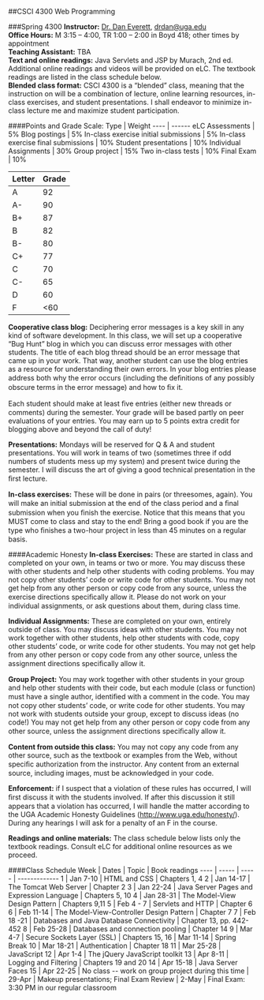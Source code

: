 ##CSCI 4300 Web Programming

###Spring 4300
**Instructor:** [Dr. Dan Everett](http://cobweb.cs.uga.edu/~dme/), drdan@uga.edu  
**Office Hours:** M 3:15 – 4:00, TR 1:00 – 2:00 in Boyd 418; other times by appointment  
**Teaching Assistant:** TBA  
**Text and online readings:** Java Servlets and JSP by Murach, 2nd ed. Additional online readings and videos will be provided on eLC. The textbook readings are listed in the class schedule below.  
**Blended class format:** CSCI 4300 is a “blended” class, meaning that the instruction on will be a combination of lecture, online learning resources, in-class exercises, and student presentations. I shall endeavor to minimize in-class lecture me and maximize student participation.

####Points and Grade Scale:
Type | Weight
---- | ------
eLC Assessments | 5%
Blog postings | 5%
In-class exercise initial submissions | 5%
In-class exercise final submissions | 10%
Student presentations | 10%
Individual Assignments | 30%
Group project | 15%
Two in-class tests | 10%
Final Exam | 10%

Letter | Grade
------ | -----
A | 92
A- | 90
B+ | 87
B | 82
B- | 80
C+ | 77
C | 70
C- | 65
D | 60
F | <60


**Cooperative class blog:** Deciphering error messages is a key skill in any kind of software development. In this class, we will set up a cooperative “Bug Hunt” blog in which you can discuss error messages with other students.  The title of each blog thread should be an error message that came up in your work. That way, another student can use the blog entries as a resource for understanding their own errors. In your blog entries please address both
why the error occurs (including the deﬁnitions of any possibly obscure terms in the error message) and how to ﬁx it.

Each student should make at least ﬁve entries (either new threads or comments) during the semester. Your grade will be based partly on peer evaluations of your entries. You may earn up to 5 points extra credit for blogging above and beyond the call of duty!

**Presentations:** Mondays will be reserved for Q & A and student presentations. You will work in teams of two (sometimes three if odd numbers of students mess up my system) and present twice during the semester. I will discuss the art of giving a good technical presentation in the ﬁrst lecture.

**In-class exercises:** These will be done in pairs (or threesomes, again). You will make an initial submission at the end of the class period and a ﬁnal submission when you ﬁnish the exercise. Notice that this means that you MUST come to class and stay to the end! Bring a good book if you are the type who ﬁnishes a two-hour project in less than 45 minutes on a regular basis.

####Academic Honesty
**In-class Exercises:** These are started in class and completed on your own, in teams or two or more. You may discuss these with other students and help other students with coding problems. You may not copy other students’ code or write code for other students.  You may not get help from any other person or copy code from any source, unless the exercise directions speciﬁcally allow it. Please do not work on your individual assignments, or ask questions about them, during class time.

**Individual Assignments:** These are completed on your own, entirely outside of class. You may discuss ideas with other students. You may not work together with other students, help other students with code, copy other students’ code, or write code for other students. You may not get help from any other person or copy code from any other source, unless the assignment directions speciﬁcally allow it.

**Group Project:** You may work together with other students in your group and help other students with their code, but each module (class or function) must have a single author, identiﬁed with  a comment in the code. You may not copy other students’ code, or write code for other students. You may not work with students outside your group, except to discuss ideas (no code!) You may not get help from any other person or copy code from any other source, unless the assignment directions speciﬁcally allow it.

**Content from outside this class:** You may not copy any code from any other source, such as the textbook or examples from the Web, without speciﬁc authorization from the instructor. Any content from an external source, including images, must be acknowledged in your code.

**Enforcement:** if I suspect that a violation of these rules has occurred, I will ﬁrst discuss it with the students involved. If after this discussion it still appears that a violation has occurred, I will handle the matter according to the UGA Academic Honesty Guidelines (http://www.uga.edu/honesty/). During any hearings I will ask for a penalty of an F in the course.


**Readings and online materials:** The class schedule below lists only the textbook readings. Consult eLC for additional online resources as we proceed.

####Class Schedule
Week | Dates | Topic | Book readings
---- | ----- | ----- | -------------
1 | Jan 7-10 | HTML and CSS | Chapters 1, 4
2 | Jan 14-17 | The Tomcat Web Server | Chapter 2
3 | Jan 22-24 | Java Server Pages and Expression Language | Chapters 5, 10
4 | Jan 28-31 | The Model-View Design Pattern | Chapters 9,11
5 | Feb 4 - 7 | Servlets and HTTP | Chapter 6
6 | Feb 11-14 | The Model-View-Controller Design Pattern | Chapter 7
7 | Feb 18 -21 | Databases and Java Database Connectivity | Chapter 13, pp. 442-452
8 | Feb 25-28 | Databases and connection pooling | Chapter 14
9 | Mar 4-7 | Secure Sockets Layer (SSL) | Chapters 15, 16
 | Mar 11-14 | Spring Break
10 | Mar 18-21 | Authentication | Chapter 18
11 | Mar 25-28 | JavaScript
12 | Apr 1-4 | The jQuery JavaScript toolkit
13 | Apr 8-11 | Logging and Filtering | Chapters 19 and 20
14 | Apr 15-18 | Java Server Faces
15 | Apr 22-25 | No class -- work on group project during this time
 | 29-Apr | Makeup presentations; Final Exam Review
 | 2-May | Final Exam: 3:30 PM in our regular classroom










